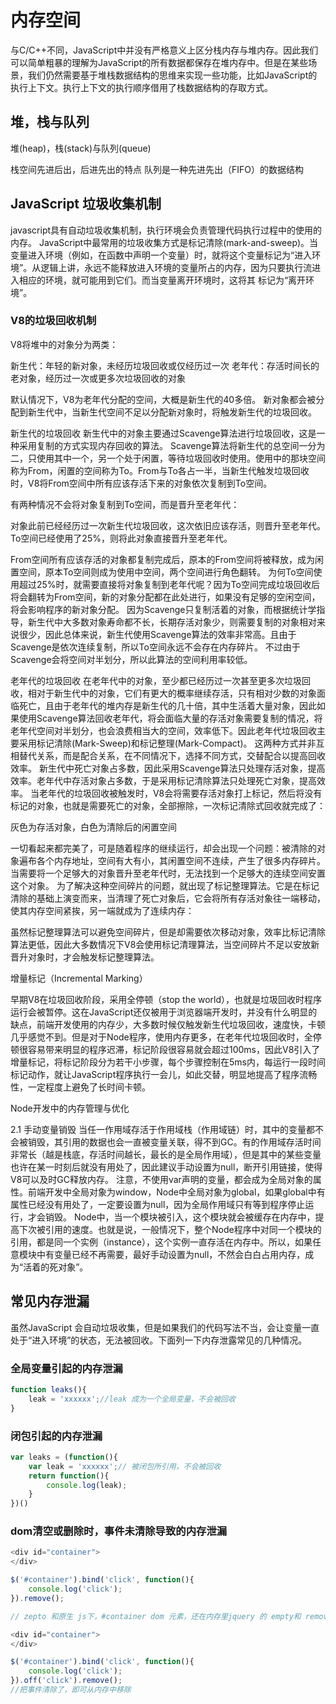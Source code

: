 # 内存空间

与C/C++不同，JavaScript中并没有严格意义上区分栈内存与堆内存。因此我们可以简单粗暴的理解为JavaScript的所有数据都保存在堆内存中。但是在某些场景，我们仍然需要基于堆栈数据结构的思维来实现一些功能，比如JavaScript的执行上下文。执行上下文的执行顺序借用了栈数据结构的存取方式。

## 堆，栈与队列

堆(heap)，栈(stack)与队列(queue)

栈空间先进后出，后进先出的特点
队列是一种先进先出（FIFO）的数据结构

## JavaScript 垃圾收集机制

javascript具有自动垃圾收集机制，执行环境会负责管理代码执行过程中的使用的内存。
JavaScript中最常用的垃圾收集方式是标记清除(mark-and-sweep)。当变量进入环境（例如，在函数中声明一个变量）时，就将这个变量标记为“进入环境”。从逻辑上讲，永远不能释放进入环境的变量所占的内存，因为只要执行流进入相应的环境，就可能用到它们。而当变量离开环境时，这将其 标记为“离开环境”。

### V8的垃圾回收机制

V8将堆中的对象分为两类：

新生代：年轻的新对象，未经历垃圾回收或仅经历过一次
老年代：存活时间长的老对象，经历过一次或更多次垃圾回收的对象

默认情况下，V8为老年代分配的空间，大概是新生代的40多倍。
新对象都会被分配到新生代中，当新生代空间不足以分配新对象时，将触发新生代的垃圾回收。

新生代的垃圾回收
新生代中的对象主要通过Scavenge算法进行垃圾回收，这是一种采用复制的方式实现内存回收的算法。
Scavenge算法将新生代的总空间一分为二，只使用其中一个，另一个处于闲置，等待垃圾回收时使用。使用中的那块空间称为From，闲置的空间称为To。From与To各占一半，当新生代触发垃圾回收时，V8将From空间中所有应该存活下来的对象依次复制到To空间。

有两种情况不会将对象复制到To空间，而是晋升至老年代：

对象此前已经经历过一次新生代垃圾回收，这次依旧应该存活，则晋升至老年代。
To空间已经使用了25%，则将此对象直接晋升至老年代。

From空间所有应该存活的对象都复制完成后，原本的From空间将被释放，成为闲置空间，原本To空间则成为使用中空间，两个空间进行角色翻转。
为何To空间使用超过25%时，就需要直接将对象复制到老年代呢？因为To空间完成垃圾回收后将会翻转为From空间，新的对象分配都在此处进行，如果没有足够的空闲空间，将会影响程序的新对象分配。
因为Scavenge只复制活着的对象，而根据统计学指导，新生代中大多数对象寿命都不长，长期存活对象少，则需要复制的对象相对来说很少，因此总体来说，新生代使用Scavenge算法的效率非常高。且由于Scavenge是依次连续复制，所以To空间永远不会存在内存碎片。
不过由于Scavenge会将空间对半划分，所以此算法的空间利用率较低。

老年代的垃圾回收
在老年代中的对象，至少都已经历过一次甚至更多次垃圾回收，相对于新生代中的对象，它们有更大的概率继续存活，只有相对少数的对象面临死亡，且由于老年代的堆内存是新生代的几十倍，其中生活着大量对象，因此如果使用Scavenge算法回收老年代，将会面临大量的存活对象需要复制的情况，将老年代空间对半划分，也会浪费相当大的空间，效率低下。因此老年代垃圾回收主要采用标记清除(Mark-Sweep)和标记整理(Mark-Compact)。
这两种方式并非互相替代关系，而是配合关系，在不同情况下，选择不同方式，交替配合以提高回收效率。
新生代中死亡对象占多数，因此采用Scavenge算法只处理存活对象，提高效率。老年代中存活对象占多数，于是采用标记清除算法只处理死亡对象，提高效率。
当老年代的垃圾回收被触发时，V8会将需要存活对象打上标记，然后将没有标记的对象，也就是需要死亡的对象，全部擦除，一次标记清除式回收就完成了：

灰色为存活对象，白色为清除后的闲置空间

一切看起来都完美了，可是随着程序的继续运行，却会出现一个问题：被清除的对象遍布各个内存地址，空间有大有小，其闲置空间不连续，产生了很多内存碎片。当需要将一个足够大的对象晋升至老年代时，无法找到一个足够大的连续空间安置这个对象。
为了解决这种空间碎片的问题，就出现了标记整理算法。它是在标记清除的基础上演变而来，当清理了死亡对象后，它会将所有存活对象往一端移动，使其内存空间紧挨，另一端就成为了连续内存：

虽然标记整理算法可以避免空间碎片，但是却需要依次移动对象，效率比标记清除算法更低，因此大多数情况下V8会使用标记清理算法，当空间碎片不足以安放新晋升对象时，才会触发标记整理算法。

增量标记（Incremental Marking）

早期V8在垃圾回收阶段，采用全停顿（stop the world），也就是垃圾回收时程序运行会被暂停。这在JavaScript还仅被用于浏览器端开发时，并没有什么明显的缺点，前端开发使用的内存少，大多数时候仅触发新生代垃圾回收，速度快，卡顿几乎感觉不到。但是对于Node程序，使用内存更多，在老年代垃圾回收时，全停顿很容易带来明显的程序迟滞，标记阶段很容易就会超过100ms，因此V8引入了增量标记，将标记阶段分为若干小步骤，每个步骤控制在5ms内，每运行一段时间标记动作，就让JavaScript程序执行一会儿，如此交替，明显地提高了程序流畅性，一定程度上避免了长时间卡顿。

Node开发中的内存管理与优化

2.1 手动变量销毁
当任一作用域存活于作用域栈（作用域链）时，其中的变量都不会被销毁，其引用的数据也会一直被变量关联，得不到GC。有的作用域存活时间非常长（越是栈底，存活时间越长，最长的是全局作用域），但是其中的某些变量也许在某一时刻后就没有用处了，因此建议手动设置为null，断开引用链接，使得V8可以及时GC释放内存。
注意，不使用var声明的变量，都会成为全局对象的属性。前端开发中全局对象为window，Node中全局对象为global，如果global中有属性已经没有用处了，一定要设置为null，因为全局作用域只有等到程序停止运行，才会销毁。
Node中，当一个模块被引入，这个模块就会被缓存在内存中，提高下次被引用的速度。也就是说，一般情况下，整个Node程序中对同一个模块的引用，都是同一个实例（instance），这个实例一直存活在内存中。所以，如果任意模块中有变量已经不再需要，最好手动设置为null，不然会白白占用内存，成为“活着的死对象”。

## 常见内存泄漏

虽然JavaScript 会自动垃圾收集，但是如果我们的代码写法不当，会让变量一直处于“进入环境”的状态，无法被回收。下面列一下内存泄露常见的几种情况。

### 全局变量引起的内存泄漏

```javascript
function leaks(){
    leak = 'xxxxxx';//leak 成为一个全局变量，不会被回收
}
```

### 闭包引起的内存泄漏

```javascript
var leaks = (function(){
    var leak = 'xxxxxx';// 被闭包所引用，不会被回收
    return function(){
        console.log(leak);
    }
})()
```

### dom清空或删除时，事件未清除导致的内存泄漏

```javascript
<div id="container">
</div>

$('#container').bind('click', function(){
    console.log('click');
}).remove();

// zepto 和原生 js下，#container dom 元素，还在内存里jquery 的 empty和 remove会帮助开发者避免这个问题

<div id="container">
</div>

$('#container').bind('click', function(){
    console.log('click');
}).off('click').remove();
//把事件清除了，即可从内存中移除
```
